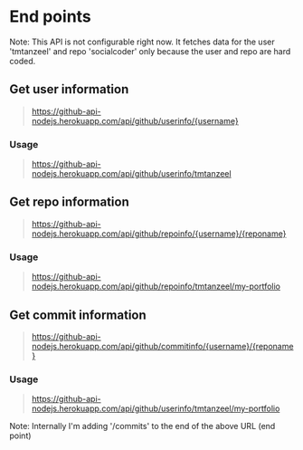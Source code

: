 # End points

Note: This API is not configurable right now. It fetches data for the user 'tmtanzeel' and repo 'socialcoder' only because the user and repo are hard coded.

## Get user information
>https://github-api-nodejs.herokuapp.com/api/github/userinfo/{username}

### Usage
>https://github-api-nodejs.herokuapp.com/api/github/userinfo/tmtanzeel


## Get repo information
>https://github-api-nodejs.herokuapp.com/api/github/repoinfo/{username}/{reponame}
### Usage
>https://github-api-nodejs.herokuapp.com/api/github/repoinfo/tmtanzeel/my-portfolio

## Get commit information
>https://github-api-nodejs.herokuapp.com/api/github/commitinfo/{username}/{reponame}
### Usage
>https://github-api-nodejs.herokuapp.com/api/github/userinfo/tmtanzeel/my-portfolio

Note: Internally I'm adding '/commits' to the end of the above URL (end point) 







